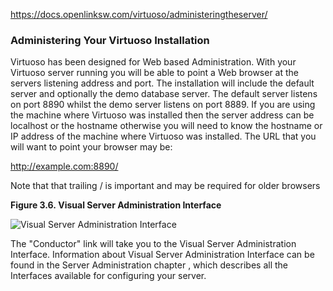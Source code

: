 https://docs.openlinksw.com/virtuoso/administeringtheserver/
### Administering Your Virtuoso Installation

Virtuoso has been designed for Web based Administration. With your Virtuoso server running you will be able to point a Web browser at the servers listening address and port. The installation will include the default server and optionally the demo database server. The default server listens on port 8890 whilst the demo server listens on port 8889. If you are using the machine where Virtuoso was installed then the server address can be localhost or the hostname otherwise you will need to know the hostname or IP address of the machine where Virtuoso was installed. The URL that you will want to point your browser may be:

http://example.com:8890/

Note that that trailing / is important and may be required for older browsers

**Figure 3.6. Visual Server Administration Interface**

![Visual Server Administration Interface](https://docs.openlinksw.com/virtuoso/administeringtheserver/images/ln-inst4.png)

  

The "Conductor" link will take you to the Visual Server Administration Interface. Information about Visual Server Administration Interface can be found in the Server Administration chapter , which describes all the Interfaces available for configuring your server.